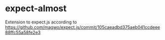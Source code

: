 expect-almost
=====================

Extension to expect.js according to https://github.com/magwo/expect.js/commit/105caeadbd375aeb041ccdeee88ffc55a58fe2e3